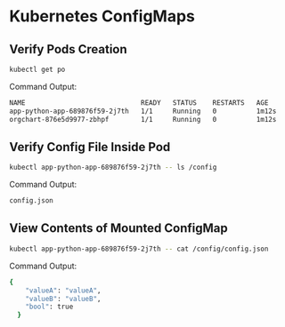 # Kubernetes ConfigMaps

## Verify Pods Creation

```bash
kubectl get po
```

Command Output:

```bash
NAME                             READY   STATUS    RESTARTS   AGE
app-python-app-689876f59-2j7th   1/1     Running   0          1m12s
orgchart-876e5d9977-zbhpf        1/1     Running   0          1m12s
```

## Verify Config File Inside Pod

```bash
kubectl app-python-app-689876f59-2j7th -- ls /config
```

Command Output:

```bash
config.json
```

## View Contents of Mounted ConfigMap

```bash
kubectl app-python-app-689876f59-2j7th -- cat /config/config.json
```

Command Output:

```bash
{
    "valueA": "valueA",
    "valueB": "valueB",
    "bool": true
  }
```